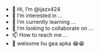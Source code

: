 - 👋 Hi, I’m @ijazx424
- 👀 I’m interested in ...
- 🌱 I’m currently learning ... 
- 💞️ I’m looking to collaborate on ...
- 📫 How to reach me ...
- 🥳 welxome hu gea apka 😂😁      
<!---
ijazx424/ijazx424 is a ✨ special ✨ repository because its `README.md` (this file) appears on your GitHub profile.
You can click the Preview link to take a look at your changes.
--->
